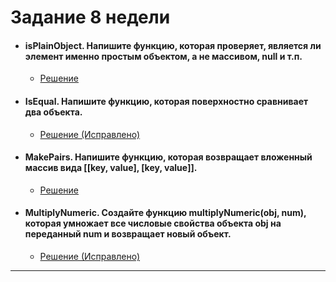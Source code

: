 # **Задание 8 недели**
+ #### isPlainObject. Напишите функцию, которая проверяет, является ли элемент именно простым объектом, а не массивом, null и т.п.
  + [Решение](https://github.com/Kalinin-Alexander/first_rep/blob/main/8thWeek/task8.js)
+ #### IsEqual. Напишите функцию, которая поверхностно сравнивает два объекта.
  + [Решение (Исправлено)](https://github.com/Kalinin-Alexander/first_rep/blob/main/8thWeek/task9.js)
+ #### MakePairs. Напишите функцию, которая возвращает вложенный массив вида [[key, value], [key, value]].
  + [Решение](https://github.com/Kalinin-Alexander/first_rep/blob/main/8thWeek/task10.js)
+ #### MultiplyNumeric. Создайте функцию multiplyNumeric(obj, num), которая умножает все числовые свойства объекта obj на переданный num и возвращает новый объект.
  + [Решение (Исправлено)](https://github.com/Kalinin-Alexander/first_rep/blob/main/8thWeek/task11.js)
---
